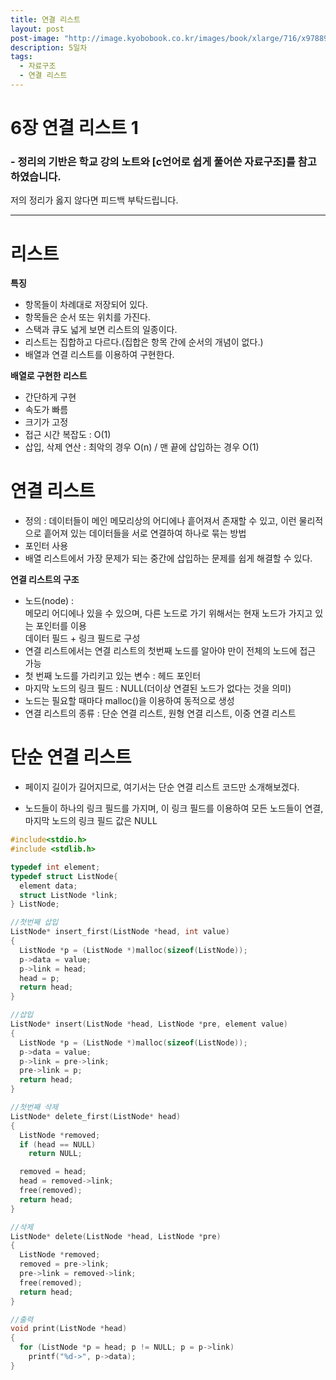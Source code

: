 ```yaml
---
title: 연결 리스트
layout: post
post-image: "http://image.kyobobook.co.kr/images/book/xlarge/716/x9788970509716.jpg"
description: 5일차
tags:
  - 자료구조
  - 연결 리스트
---
```


# 6장 연결 리스트 1

### - 정리의 기반은 학교 강의 노트와 [c언어로 쉽게 풀어쓴 자료구조]를 참고하였습니다.

저의 정리가 옳지 않다면 피드백 부탁드립니다.

---

# 리스트
__특징__  
- 항목들이 차례대로 저장되어 있다.
- 항목들은 순서 또는 위치를 가진다.
- 스택과 큐도 넓게 보면 리스트의 일종이다.
- 리스트는 집합하고 다르다.(집합은 항목 간에 순서의 개념이 없다.)
- 배열과 연결 리스트를 이용하여 구현한다.
  
    
__배열로 구현한 리스트__  
- 간단하게 구현
- 속도가 빠름
- 크기가 고정
- 접근 시간 복잡도 : O(1)
- 삽입, 삭제 연산 : 최악의 경우 O(n) / 맨 끝에 삽입하는 경우 O(1)
  
    
      
        

# 연결 리스트
- 정의 : 데이터들이 메인 메모리상의 어디에나 흩어져서 존재할 수 있고, 이런 물리적으로 흩어져 있는 데이터들을 서로 연결하여 하나로 묶는 방법
- 포인터 사용
- 배열 리스트에서 가장 문제가 되는 중간에 삽입하는 문제를 쉽게 해결할 수 있다.
  
    

__연결 리스트의 구조__  
- 노드(node) :  
  메모리 어디에나 있을 수 있으며, 다른 노드로 가기 위해서는 현재 노드가 가지고 있는 포인터를 이용  
  데이터 필드 + 링크 필드로 구성
- 연결 리스트에서는 연결 리스트의 첫번째 노드를 알아야 만이 전체의 노드에 접근 가능
- 첫 번째 노드를 가리키고 있는 변수 : 헤드 포인터
- 마지막 노드의 링크 필드 : NULL(더이상 연결된 노드가 없다는 것을 의미)
- 노드는 필요할 때마다 malloc()을 이용하여 동적으로 생성
- 연결 리스트의 종류 : 단순 연결 리스트, 원형 연결 리스트, 이중 연결 리스트
  
    

# 단순 연결 리스트
- 페이지 길이가 길어지므로, 여기서는 단순 연결 리스트 코드만 소개해보겠다.
* 노드들이 하나의 링크 필드를 가지며, 이 링크 필드를 이용하여 모든 노드들이 연결, 마지막 노드의 링크 필드 값은 NULL

```c
#include<stdio.h>
#include <stdlib.h>

typedef int element;
typedef struct ListNode{
  element data;
  struct ListNode *link;
} ListNode;

//첫번째 삽입
ListNode* insert_first(ListNode *head, int value)
{
  ListNode *p = (ListNode *)malloc(sizeof(ListNode));
  p->data = value;
  p->link = head;
  head = p;
  return head;
}

//삽입
ListNode* insert(ListNode *head, ListNode *pre, element value)
{
  ListNode *p = (ListNode *)malloc(sizeof(ListNode));
  p->data = value;
  p->link = pre->link;
  pre->link = p;
  return head;
}

//첫번째 삭제
ListNode* delete_first(ListNode* head)
{
  ListNode *removed;
  if (head == NULL)
    return NULL;

  removed = head;
  head = removed->link;
  free(removed);
  return head;
}

//삭제
ListNode* delete(ListNode *head, ListNode *pre)
{
  ListNode *removed;
  removed = pre->link;
  pre->link = removed->link;
  free(removed);
  return head;
}

//출력
void print(ListNode *head)
{
  for (ListNode *p = head; p != NULL; p = p->link)
    printf("%d->", p->data);
}
```
